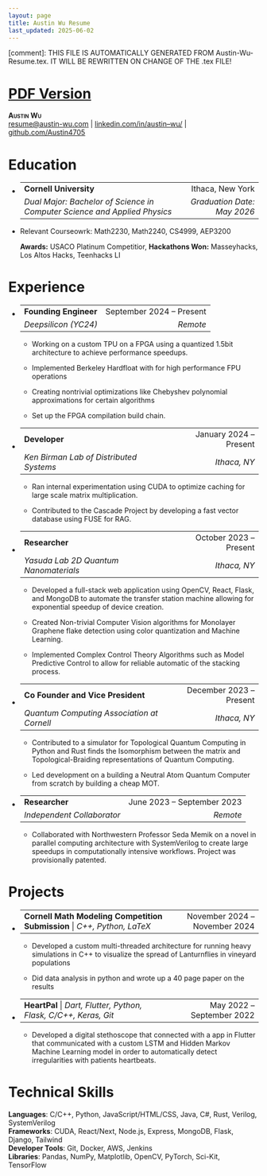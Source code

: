 ```yaml
---
layout: page
title: Austin Wu Resume
last_updated: 2025-06-02
---
```


[comment]: THIS FILE IS AUTOMATICALLY GENERATED FROM Austin-Wu-Resume.tex. IT WILL BE REWRITTEN ON CHANGE OF THE .tex FILE!

<h1><a href="/private/resumes/Austin-Wu-Resume.pdf">PDF Version</a></h1>
<div class="center">
<p><strong><span class="smallcaps">Austin Wu</span></strong><br />
<a href="mailto:x@x.com"><u>resume@austin-wu.com</u></a> <span
class="math inline">|</span> <a
href="https://www.linkedin.com/in/austin--wu/"><u>linkedin.com/in/austin–wu/</u></a>
<span class="math inline">|</span> <a
href="https://github.com/Austin4705"><u>github.com/Austin4705</u></a></p>
</div>
<h1 id="education">Education</h1>
<ul>
<li><table>
<tbody>
<tr>
<td style="text-align: left;"><strong>Cornell University</strong></td>
<td style="text-align: right;">Ithaca, New York</td>
</tr>
<tr>
<td style="text-align: left;"><em>Dual Major: Bachelor of Science in
Computer Science and Applied Physics</em></td>
<td style="text-align: right;"><em>Graduation Date: May 2026</em></td>
</tr>
</tbody>
</table></li>
<li><p><span> <span>Relevant Courseowrk: Math2230, Math2240, CS4999,
AEP3200 </span> </span></p>
<p><strong>Awards:</strong> USACO Platinum Competitior,
<strong>Hackathons Won:</strong> Masseyhacks, Los Altos Hacks, Teenhacks
LI</p></li>
</ul>
<h1 id="experience">Experience</h1>
<ul>
<li><table>
<tbody>
<tr>
<td style="text-align: left;"><strong>Founding Engineer</strong></td>
<td style="text-align: right;">September 2024 – Present</td>
</tr>
<tr>
<td style="text-align: left;"><em>Deepsilicon (YC24)</em></td>
<td style="text-align: right;"><em>Remote</em></td>
</tr>
</tbody>
</table>
<ul>
<li><p><span> <span>Working on a custom TPU on a FPGA using a quantized
1.5bit architecture to achieve performance speedups. </span>
</span></p></li>
<li><p><span> <span>Implemented Berkeley Hardfloat with for high
performance FPU operations </span> </span></p></li>
<li><p><span> <span>Creating nontrivial optimizations like Chebyshev
polynomial approximations for certain algorithms </span>
</span></p></li>
<li><p><span> <span>Set up the FPGA compilation build chain. </span>
</span></p></li>
</ul>
<p><strong></strong></p></li>
<li><table>
<tbody>
<tr>
<td style="text-align: left;"><strong>Developer</strong></td>
<td style="text-align: right;">January 2024 – Present</td>
</tr>
<tr>
<td style="text-align: left;"><em>Ken Birman Lab of Distributed
Systems</em></td>
<td style="text-align: right;"><em>Ithaca, NY</em></td>
</tr>
</tbody>
</table>
<ul>
<li><p><span> <span>Ran internal experimentation using CUDA to optimize
caching for large scale matrix multiplication. </span> </span></p></li>
<li><p><span> <span>Contributed to the Cascade Project by developing a
fast vector database using FUSE for RAG. </span> </span></p></li>
</ul></li>
<li><table>
<tbody>
<tr>
<td style="text-align: left;"><strong>Researcher</strong></td>
<td style="text-align: right;">October 2023 – Present</td>
</tr>
<tr>
<td style="text-align: left;"><em>Yasuda Lab 2D Quantum
Nanomaterials</em></td>
<td style="text-align: right;"><em>Ithaca, NY</em></td>
</tr>
</tbody>
</table>
<ul>
<li><p><span> <span>Developed a full-stack web application using OpenCV,
React, Flask, and MongoDB to automate the transfer station machine
allowing for exponential speedup of device creation. </span>
</span></p></li>
<li><p><span> <span>Created Non-trivial Computer Vision algorithms for
Monolayer Graphene flake detection using color quantization and Machine
Learning. </span> </span></p></li>
<li><p><span> <span>Implemented Complex Control Theory Algorithms such
as Model Predictive Control to allow for reliable automatic of the
stacking process. </span> </span></p></li>
</ul>
<p><strong></strong></p></li>
<li><table>
<tbody>
<tr>
<td style="text-align: left;"><strong>Co Founder and Vice
President</strong></td>
<td style="text-align: right;">December 2023 – Present</td>
</tr>
<tr>
<td style="text-align: left;"><em>Quantum Computing Association at
Cornell</em></td>
<td style="text-align: right;"><em>Ithaca, NY</em></td>
</tr>
</tbody>
</table>
<ul>
<li><p><span> <span>Contributed to a simulator for Topological Quantum
Computing in Python and Rust finds the Isomorphism between the matrix
and Topological-Braiding representations of Quantum Computing. </span>
</span></p></li>
<li><p><span> <span>Led development on a building a Neutral Atom Quantum
Computer from scratch by building a cheap MOT. </span> </span></p></li>
</ul>
<p><strong></strong></p></li>
<li><table>
<tbody>
<tr>
<td style="text-align: left;"><strong>Researcher</strong></td>
<td style="text-align: right;">June 2023 – September 2023</td>
</tr>
<tr>
<td style="text-align: left;"><em>Independent Collaborator</em></td>
<td style="text-align: right;"><em>Remote</em></td>
</tr>
</tbody>
</table>
<ul>
<li><p><span> <span>Collaborated with Northwestern Professor Seda Memik
on a novel in parallel computing architecture with SystemVerilog to
create large speedups in computationally intensive workflows. Project
was provisionally patented. </span> </span></p></li>
</ul>
<p><strong></strong></p></li>
</ul>
<h1 id="projects">Projects</h1>
<ul>
<li><table>
<tbody>
<tr>
<td style="text-align: left;"><strong>Cornell Math Modeling Competition
Submission</strong> <span class="math inline">|</span> <em>C++, Python,
LaTeX</em></td>
<td style="text-align: right;">November 2024 – November 2024</td>
</tr>
</tbody>
</table>
<ul>
<li><p><span> <span>Developed a custom multi-threaded architecture for
running heavy simulations in C++ to visualize the spread of Lanturnflies
in vineyard populations </span> </span></p></li>
<li><p><span> <span>Did data analysis in python and wrote up a 40 page
paper on the results </span> </span></p></li>
</ul></li>
<li><table>
<tbody>
<tr>
<td style="text-align: left;"><strong>HeartPal</strong> <span
class="math inline">|</span> <em>Dart, Flutter, Python, Flask, C/C++,
Keras, Git</em></td>
<td style="text-align: right;">May 2022 – September 2022</td>
</tr>
</tbody>
</table>
<ul>
<li><p><span> <span>Developed a digital stethoscope that connected with
a app in Flutter that communicated with a custom LSTM and Hidden Markov
Machine Learning model in order to automatically detect irregularities
with patients heartbeats. </span> </span></p></li>
</ul></li>
</ul>
<h1 id="technical-skills">Technical Skills</h1>
<div class="itemize">
<p><span> <strong>Languages</strong><span>: C/C++, Python,
JavaScript/HTML/CSS, Java, C#, Rust, Verilog, SystemVerilog</span><br />
<strong>Frameworks</strong><span>: CUDA, React/Next, Node.js, Express,
MongoDB, Flask, Django, Tailwind</span><br />
<strong>Developer Tools</strong><span>: Git, Docker, AWS,
Jenkins</span><br />
<strong>Libraries</strong><span>: Pandas, NumPy, Matplotlib, OpenCV,
PyTorch, Sci-Kit, TensorFlow</span> </span></p>
</div>
